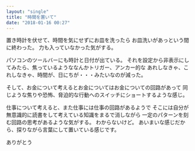 ```yaml
---
layout: "single"
title: "時間を置いて"
date: "2018-01-16 00:27"
---
```


置き時計を伏せて、時間を気にせずにお皿を洗ったら
お皿洗いがあっという間に終わった。
力も入っていなかった気がする。

パソコンのツールバーにも時計と日付が出ている。
それを設定から非表示にしてみたら、焦っているようななんかトリガー、アンカー的な
あれしなきゃ、これしなきゃ、時間が、日にちが・・・みたいなのが減った。

そして、お金について考えるとお金についてはお金についての回路があって
同じような焦りや恐怖、脅迫的な行動へのスイッチにショートするような感じ。

仕事について考えると、また仕事には仕事の回路があるようで
そこには自分が無意識的に読書をして考えている知識をまるで消しながら
一定のパターンを刻む回路の思考があるような気がする。
わからないけど。
あいまいな感じだから、探りながら言葉にして置いている感じです。

ありがとう
